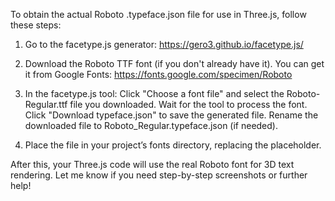 To obtain the actual Roboto .typeface.json file for use in Three.js, follow these steps:

1. Go to the facetype.js generator:
https://gero3.github.io/facetype.js/

2. Download the Roboto TTF font (if you don't already have it). You can get it from Google Fonts:
https://fonts.google.com/specimen/Roboto

3. In the facetype.js tool:
  Click "Choose a font file" and select the Roboto-Regular.ttf file you downloaded.
  Wait for the tool to process the font.
  Click "Download typeface.json" to save the generated file.
  Rename the downloaded file to Roboto_Regular.typeface.json (if needed).

4. Place the file in your project’s fonts directory, replacing the placeholder.

After this, your Three.js code will use the real Roboto font for 3D text rendering. Let me know if you need step-by-step screenshots or further help!